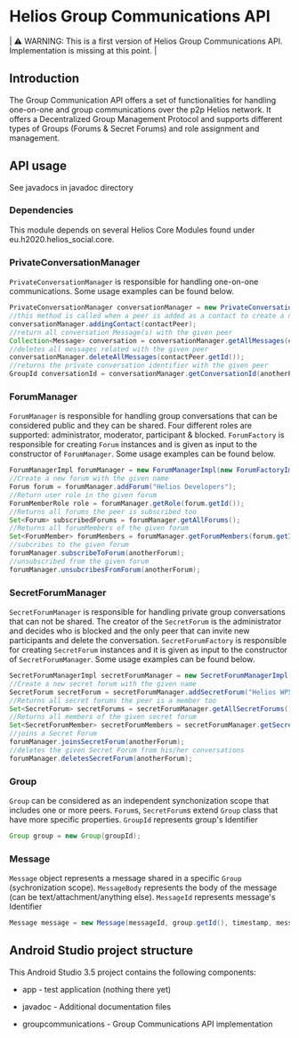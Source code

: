# Helios Group Communications API #

| :warning: WARNING: This is a first version of Helios Group Communications API. Implementation is missing at this point. |

## Introduction ##

The Group Communication API offers a set of functionalities for handling one-on-one and group communications over the p2p Helios network. It offers a Decentralized Group Management Protocol and supports different types of Groups (Forums & Secret Forums) and role assignment and management.

## API usage ##

See javadocs in javadoc directory

### Dependencies ###

This module depends on several Helios Core Modules found under eu.h2020.helios_social.core.

### PrivateConversationManager ###

`PrivateConversationManager` is responsible for handling one-on-one communications. Some usage examples can be found below.

```java
PrivateConversationManager conversationManager = new PrivateConversationManager();
//this method is called when a peer is added as a contact to create a new Group (groups are explained below)
conversationManager.addingContact(contactPeer);
//return all conversation Message(s) with the given peer
Collection<Message> conversation = conversationManager.getAllMessages(contactPeer.getId());
//deletes all messages related with the given peer
conversationManager.deleteAllMessages(contactPeer.getId());
//returns the private conversation identifier with the given peer
GroupId conversationId = conversationManager.getConversationId(anotherPeer);
```

### ForumManager ###

`ForumManager` is responsible for handling group conversations that can be considered public and they can be shared. Four different roles are supported: administrator, moderator, participant & blocked. `ForumFactory` is responsible for creating `Forum` instances and is given as input to the constructor of `ForumManager`. Some usage examples can be found below.

```java
ForumManagerImpl forumManager = new ForumManagerImpl(new ForumFactoryImpl());
//Create a new forum with the given name
Forum forum = forumManager.addForum("Helios Developers");
//Return user role in the given forum
ForumMemberRole role = forumManager.getRole(forum.getId());
//Returns all forums the peer is subscribed too
Set<Forum> subscribedForums = forumManager.getAllForums();
//Returns all forumMembers of the given forum
Set<ForumMember> forumMembers = forumManager.getForumMembers(forum.getId());
//subcribes to the given forum
forumManager.subscribeToForum(anotherForum);
//unsubscribed from the given forum
forumManager.unsubcribesFromForum(anotherForum);
```

### SecretForumManager ###
`SecretForumManager` is responsible for handling private group conversations that can not be shared. The creator of the `SecretForum` is the administrator and decides who is blocked and the only peer that can invite new participants and delete the conversation. `SecretForumFactory` is responsible for creating `SecretForum` instances and it is given as input to the constructor of `SecretForumManager`. Some usage examples can be found below.

```java
SecretForumManagerImpl secretForumManager = new SecretForumManagerImpl(new SecretForumFactoryImpl());
//Create a new secret forum with the given name
SecretForum secretForum = secretForumManager.addSecretForum("Helios WP5 Task Leaders");
//Returns all secret forums the peer is a member too
Set<SecretForum> secretForums = secretForumManager.getAllSecretForums();
//Returns all members of the given secret forum
Set<SecretForumMember> secretForumMembers = secretForumManager.getSecretForumMembers(forum.getId());
//joins a Secret Forum
forumManager.joinsSecretForum(anotherForum);
//deletes the given Secret Forum from his/her conversations
forumManager.deletesSecretForum(anotherForum);
```

### Group ###

`Group` can be considered as an independent synchonization scope that includes one or more peers. `Forum`s, `SecretForum`s extend `Group` class that have more specific properties. `GroupId` represents group's Identifier

```java
Group group = new Group(groupId);
```

### Message ###
`Message` object represents a message shared in a specific `Group` (sychronization scope). `MessageBody` represents the body of the message (can be text/attachment/anything else). `MessageId` represents message's Identifier

```java
Message message = new Message(messageId, group.getId(), timestamp, messageBody);
```

## Android Studio project structure ##

This Android Studio 3.5 project contains the following components:

* app - test application (nothing there yet)

* javadoc - Additional documentation files

* groupcommunications - Group Communications API implementation
